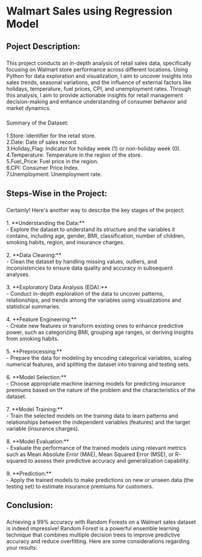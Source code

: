<h1 align="left">Walmart Sales using  Regression Model</h1>

###

<h2 align="left">Poject Description:</h2>

###

<p align="left">This project conducts an in-depth analysis of retail sales data, specifically focusing on Walmart store performance across different locations. Using Python for data exploration and visualization, I aim to uncover insights into sales trends, seasonal variations, and the influence of external factors like holidays, temperature, fuel prices, CPI, and unemployment rates. Through this analysis, I aim to provide actionable insights for retail management decision-making and enhance understanding of consumer behavior and market dynamics.</p>

###

<p align="left">Summary of the Dataset:<br><br>1.Store: Identifier for the retail store.<br>2.Date: Date of sales record.<br>3.Holiday_Flag: Indicator for holiday week (1) or non-holiday week (0).<br>4.Temperature: Temperature in the region of the store.<br>5.Fuel_Price: Fuel price in the region.<br>6.CPI: Consumer Price Index.<br>7.Unemployment: Unemployment rate.</p>

###

<h2 align="left">Steps-Wise in the Project:</h2>

###

<p align="left">Certainly! Here's another way to describe the key stages of the project:<br><br>1. **Understanding the Data:**<br>- Explore the dataset to understand its structure and the variables it contains, including age, gender, BMI, classification, number of children, smoking habits, region, and insurance charges.<br><br>2. **Data Cleaning:**<br>- Clean the dataset by handling missing values, outliers, and inconsistencies to ensure data quality and accuracy in subsequent analyses.<br><br>3. **Exploratory Data Analysis (EDA):**<br>- Conduct in-depth exploration of the data to uncover patterns, relationships, and trends among the variables using visualizations and statistical summaries.<br><br>4. **Feature Engineering:**<br>- Create new features or transform existing ones to enhance predictive power, such as categorizing BMI, grouping age ranges, or deriving insights from smoking habits.<br><br>5. **Preprocessing:**<br>- Prepare the data for modeling by encoding categorical variables, scaling numerical features, and splitting the dataset into training and testing sets.<br><br>6. **Model Selection:**<br>- Choose appropriate machine learning models for predicting insurance premiums based on the nature of the problem and the characteristics of the dataset.<br><br>7. **Model Training:**<br>- Train the selected models on the training data to learn patterns and relationships between the independent variables (features) and the target variable (insurance charges).<br><br>8. **Model Evaluation:**<br>- Evaluate the performance of the trained models using relevant metrics such as Mean Absolute Error (MAE), Mean Squared Error (MSE), or R-squared to assess their predictive accuracy and generalization capability.<br><br>9. **Prediction:**<br>- Apply the trained models to make predictions on new or unseen data (the testing set) to estimate insurance premiums for customers.</p>

###

<h2 align="left">Conclusion:</h2>

###

<p align="left">Achieving a 99% accuracy with Random Forests on a Walmart sales dataset is indeed impressive! Random Forest is a powerful ensemble learning technique that combines multiple decision trees to improve predictive accuracy and reduce overfitting. Here are some considerations regarding your results:</p>

###

